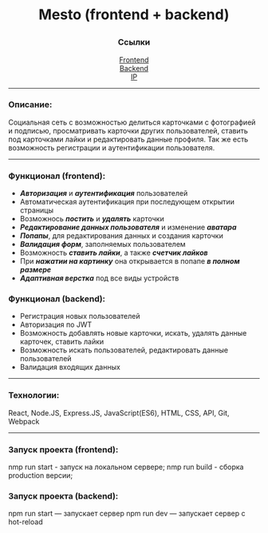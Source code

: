 # <p align="center">Mesto (frontend + backend)</p>

<div align="center"><h3>Ссылки</h3></div>
<div align="center"><a href="https://nameless.nomoredomains.club/">Frontend</a></div>
<div align="center"><a href="https://api.nameless.nomoredomains.club/">Backend</a></div>
<div align="center"><a href="158.160.23.80">IP</a></div>

___

### Описание: 
Социальная сеть с возможностью делиться карточками с фотографией и подписью, просматривать карточки других пользователей, ставить под карточками лайки и редактировать данные профиля. Так же есть возможность регистрации и аутентификации пользователя.

___

### Функционал (frontend): 

- ***Авторизация*** и ***аутентификация*** пользователей
- Автоматическая аутентификация при последующем открытии страницы
- Возможнось ***постить*** и ***удалять*** карточки
- ***Редактирование данных пользователя*** и изменение ***аватара***
- ***Попапы***, для редактирования данных и создания карточки
- ***Валидация форм***, заполняемых пользователем
- Возможность ***ставить лайки***, а также ***счетчик лайков***
- При ***нажатии на картинку*** она открывается в попапе ***в полном размере***
- ***Адаптивная верстка*** под все виды устройств

### Функционал (backend): 

- Регистрация новых пользователей
- Авторизация по JWT
- Возможность добавлять новые карточки, искать, удалять данные карточек, ставить лайки
- Возможность искать пользователей, редактировать данные пользователей
- Валидация входящих данных

___


### Технологии: 

React, Node.JS, Express.JS, JavaScript(ES6), HTML, CSS, API, Git, Webpack
___

### Запуск проекта (frontend):

nmp run start - запуск на локальном сервере;
nmp run build - сборка production версии;


### Запуск проекта (backend):

npm run start — запускает сервер
npm run dev — запускает сервер с hot-reload
